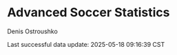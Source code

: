 # Advanced Soccer Statistics
Denis Ostroushko

<!-- gfm -->

Last successful data update: 2025-05-18 09:16:39 CST
